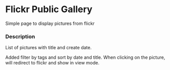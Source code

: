 # Flickr Public Gallery

Simple page to display pictures from flickr

### Description

List of pictures with title and create date.

Added filter by tags and sort by date and title. When clicking on the picture, 
will redirect to flickr and show in view mode.



